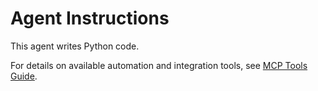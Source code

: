 # Agent Instructions
This agent writes Python code.

For details on available automation and integration tools, see [MCP Tools Guide](./mcp_tools.md).
